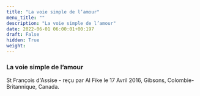 ```yaml
---
title: "La voie simple de l’amour"
menu_title: ""
description: "La voie simple de l’amour"
date: 2022-06-01 06:00:01+00:197
draft: False
hidden: True
weight:
---
```

### La voie simple de l’amour

St François d'Assise - reçu par Al Fike le 17 Avril 2016, Gibsons, Colombie-Britannique, Canada.



